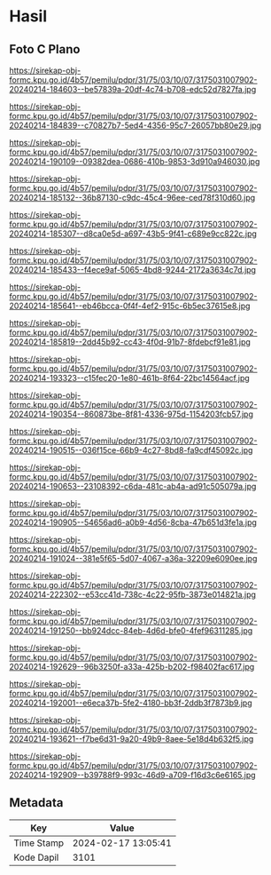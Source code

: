 # Hasil

## Foto C Plano

https://sirekap-obj-formc.kpu.go.id/4b57/pemilu/pdpr/31/75/03/10/07/3175031007902-20240214-184603--be57839a-20df-4c74-b708-edc52d7827fa.jpg

https://sirekap-obj-formc.kpu.go.id/4b57/pemilu/pdpr/31/75/03/10/07/3175031007902-20240214-184839--c70827b7-5ed4-4356-95c7-26057bb80e29.jpg

https://sirekap-obj-formc.kpu.go.id/4b57/pemilu/pdpr/31/75/03/10/07/3175031007902-20240214-190109--09382dea-0686-410b-9853-3d910a946030.jpg

https://sirekap-obj-formc.kpu.go.id/4b57/pemilu/pdpr/31/75/03/10/07/3175031007902-20240214-185132--36b87130-c9dc-45c4-96ee-ced78f310d60.jpg

https://sirekap-obj-formc.kpu.go.id/4b57/pemilu/pdpr/31/75/03/10/07/3175031007902-20240214-185307--d8ca0e5d-a697-43b5-9f41-c689e9cc822c.jpg

https://sirekap-obj-formc.kpu.go.id/4b57/pemilu/pdpr/31/75/03/10/07/3175031007902-20240214-185433--f4ece9af-5065-4bd8-9244-2172a3634c7d.jpg

https://sirekap-obj-formc.kpu.go.id/4b57/pemilu/pdpr/31/75/03/10/07/3175031007902-20240214-185641--eb46bcca-0f4f-4ef2-915c-6b5ec37615e8.jpg

https://sirekap-obj-formc.kpu.go.id/4b57/pemilu/pdpr/31/75/03/10/07/3175031007902-20240214-185819--2dd45b92-cc43-4f0d-91b7-8fdebcf91e81.jpg

https://sirekap-obj-formc.kpu.go.id/4b57/pemilu/pdpr/31/75/03/10/07/3175031007902-20240214-193323--c15fec20-1e80-461b-8f64-22bc14564acf.jpg

https://sirekap-obj-formc.kpu.go.id/4b57/pemilu/pdpr/31/75/03/10/07/3175031007902-20240214-190354--860873be-8f81-4336-975d-1154203fcb57.jpg

https://sirekap-obj-formc.kpu.go.id/4b57/pemilu/pdpr/31/75/03/10/07/3175031007902-20240214-190515--036f15ce-66b9-4c27-8bd8-fa9cdf45092c.jpg

https://sirekap-obj-formc.kpu.go.id/4b57/pemilu/pdpr/31/75/03/10/07/3175031007902-20240214-190653--23108392-c6da-481c-ab4a-ad91c505079a.jpg

https://sirekap-obj-formc.kpu.go.id/4b57/pemilu/pdpr/31/75/03/10/07/3175031007902-20240214-190905--54656ad6-a0b9-4d56-8cba-47b651d3fe1a.jpg

https://sirekap-obj-formc.kpu.go.id/4b57/pemilu/pdpr/31/75/03/10/07/3175031007902-20240214-191024--381e5f65-5d07-4067-a36a-32209e6090ee.jpg

https://sirekap-obj-formc.kpu.go.id/4b57/pemilu/pdpr/31/75/03/10/07/3175031007902-20240214-222302--e53cc41d-738c-4c22-95fb-3873e014821a.jpg

https://sirekap-obj-formc.kpu.go.id/4b57/pemilu/pdpr/31/75/03/10/07/3175031007902-20240214-191250--bb924dcc-84eb-4d6d-bfe0-4fef96311285.jpg

https://sirekap-obj-formc.kpu.go.id/4b57/pemilu/pdpr/31/75/03/10/07/3175031007902-20240214-192629--96b3250f-a33a-425b-b202-f98402fac617.jpg

https://sirekap-obj-formc.kpu.go.id/4b57/pemilu/pdpr/31/75/03/10/07/3175031007902-20240214-192001--e6eca37b-5fe2-4180-bb3f-2ddb3f7873b9.jpg

https://sirekap-obj-formc.kpu.go.id/4b57/pemilu/pdpr/31/75/03/10/07/3175031007902-20240214-193621--f7be6d31-9a20-49b9-8aee-5e18d4b632f5.jpg

https://sirekap-obj-formc.kpu.go.id/4b57/pemilu/pdpr/31/75/03/10/07/3175031007902-20240214-192909--b39788f9-993c-46d9-a709-f16d3c6e6165.jpg


## Metadata

| Key        | Value               |
| ---------- | ------------------- |
| Time Stamp | 2024-02-17 13:05:41 |
| Kode Dapil | 3101                |



